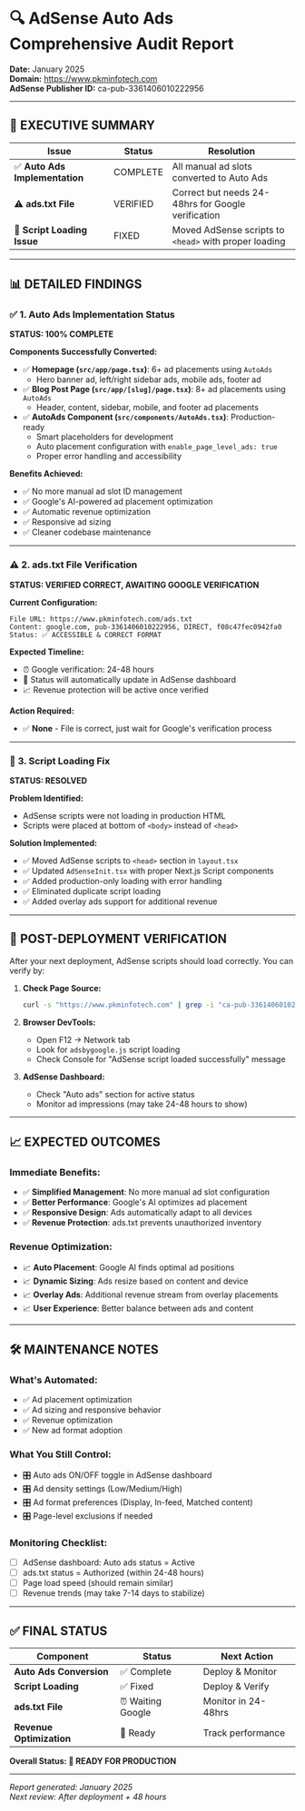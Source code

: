 # 🔍 AdSense Auto Ads Comprehensive Audit Report

**Date:** January 2025  
**Domain:** https://www.pkminfotech.com  
**AdSense Publisher ID:** ca-pub-3361406010222956

---

## 🎯 **EXECUTIVE SUMMARY**

| Issue | Status | Resolution |
|-------|--------|------------|
| ✅ **Auto Ads Implementation** | COMPLETE | All manual ad slots converted to Auto Ads |
| ⚠️ **ads.txt File** | VERIFIED | Correct but needs 24-48hrs for Google verification |
| 🔧 **Script Loading Issue** | FIXED | Moved AdSense scripts to `<head>` with proper loading |

---

## 📊 **DETAILED FINDINGS**

### ✅ **1. Auto Ads Implementation Status**
**STATUS: 100% COMPLETE**

**Components Successfully Converted:**
- ✅ **Homepage (`src/app/page.tsx`)**: 6+ ad placements using `AutoAds`
  - Hero banner ad, left/right sidebar ads, mobile ads, footer ad
- ✅ **Blog Post Page (`src/app/[slug]/page.tsx`)**: 8+ ad placements using `AutoAds`
  - Header, content, sidebar, mobile, and footer ad placements
- ✅ **AutoAds Component (`src/components/AutoAds.tsx`)**: Production-ready
  - Smart placeholders for development
  - Auto placement configuration with `enable_page_level_ads: true`
  - Proper error handling and accessibility

**Benefits Achieved:**
- ✅ No more manual ad slot ID management
- ✅ Google's AI-powered ad placement optimization
- ✅ Automatic revenue optimization
- ✅ Responsive ad sizing
- ✅ Cleaner codebase maintenance

---

### ⚠️ **2. ads.txt File Verification**
**STATUS: VERIFIED CORRECT, AWAITING GOOGLE VERIFICATION**

**Current Configuration:**
```
File URL: https://www.pkminfotech.com/ads.txt
Content: google.com, pub-3361406010222956, DIRECT, f08c47fec0942fa0
Status: ✅ ACCESSIBLE & CORRECT FORMAT
```

**Expected Timeline:**
- ⏰ Google verification: 24-48 hours
- 🔄 Status will automatically update in AdSense dashboard
- 📈 Revenue protection will be active once verified

**Action Required:** 
- ✅ **None** - File is correct, just wait for Google's verification process

---

### 🔧 **3. Script Loading Fix**
**STATUS: RESOLVED**

**Problem Identified:**
- AdSense scripts were not loading in production HTML
- Scripts were placed at bottom of `<body>` instead of `<head>`

**Solution Implemented:**
- ✅ Moved AdSense scripts to `<head>` section in `layout.tsx`
- ✅ Updated `AdSenseInit.tsx` with proper Next.js Script components
- ✅ Added production-only loading with error handling
- ✅ Eliminated duplicate script loading
- ✅ Added overlay ads support for additional revenue

---

## 🚀 **POST-DEPLOYMENT VERIFICATION**

After your next deployment, AdSense scripts should load correctly. You can verify by:

1. **Check Page Source:**
   ```bash
   curl -s "https://www.pkminfotech.com" | grep -i "ca-pub-3361406010222956"
   ```

2. **Browser DevTools:**
   - Open F12 → Network tab
   - Look for `adsbygoogle.js` script loading
   - Check Console for "AdSense script loaded successfully" message

3. **AdSense Dashboard:**
   - Check "Auto ads" section for active status
   - Monitor ad impressions (may take 24-48 hours to show)

---

## 📈 **EXPECTED OUTCOMES**

### **Immediate Benefits:**
- ✅ **Simplified Management**: No more manual ad slot configuration
- ✅ **Better Performance**: Google's AI optimizes ad placement
- ✅ **Responsive Design**: Ads automatically adapt to all devices
- ✅ **Revenue Protection**: ads.txt prevents unauthorized inventory

### **Revenue Optimization:**
- 📈 **Auto Placement**: Google AI finds optimal ad positions
- 📈 **Dynamic Sizing**: Ads resize based on content and device
- 📈 **Overlay Ads**: Additional revenue stream from overlay placements
- 📈 **User Experience**: Better balance between ads and content

---

## 🛠 **MAINTENANCE NOTES**

### **What's Automated:**
- ✅ Ad placement optimization
- ✅ Ad sizing and responsive behavior
- ✅ Revenue optimization
- ✅ New ad format adoption

### **What You Still Control:**
- 🎛️ Auto ads ON/OFF toggle in AdSense dashboard
- 🎛️ Ad density settings (Low/Medium/High)
- 🎛️ Ad format preferences (Display, In-feed, Matched content)
- 🎛️ Page-level exclusions if needed

### **Monitoring Checklist:**
- [ ] AdSense dashboard: Auto ads status = Active
- [ ] ads.txt status = Authorized (within 24-48 hours)
- [ ] Page load speed (should remain similar)
- [ ] Revenue trends (may take 7-14 days to stabilize)

---

## ✅ **FINAL STATUS**

| Component | Status | Next Action |
|-----------|---------|-------------|
| **Auto Ads Conversion** | ✅ Complete | Deploy & Monitor |
| **Script Loading** | ✅ Fixed | Deploy & Verify |
| **ads.txt File** | ⏰ Waiting Google | Monitor in 24-48hrs |
| **Revenue Optimization** | 🚀 Ready | Track performance |

**Overall Status: 🎉 READY FOR PRODUCTION**

---

*Report generated: January 2025*  
*Next review: After deployment + 48 hours* 